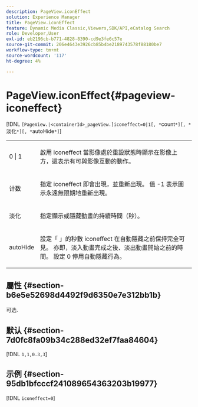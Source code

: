 ```yaml
---
description: PageView.iconEffect
solution: Experience Manager
title: PageView.iconEffect
feature: Dynamic Media Classic,Viewers,SDK/API,eCatalog Search
role: Developer,User
exl-id: eb2196cb-b771-4828-8390-cd9e3fe6c57e
source-git-commit: 206e4643e3926cb85b4be2189743578f88180be7
workflow-type: tm+mt
source-wordcount: '117'
ht-degree: 4%

---
```


# PageView.iconEffect{#pageview-iconeffect}

[!DNL `[PageView.|<containerId>_pageView.]iconeffect=0|1[, *`count`*][, *`淡化`*][, *`autoHide`*]`]

<table id="table_DD66FFC263A34220876DD204BFE62D49"> 
 <tbody> 
  <tr> 
   <td colname="col1"> <p> <span class="codeph"> 0 | 1</span> </p> </td> 
   <td colname="col2"> <p> 啟用 <span class="codeph"> iconeffect</span> 當影像處於重設狀態時顯示在影像上方，這表示有可與影像互動的動作。 </p> </td> 
  </tr> 
  <tr> 
   <td colname="col1"> <p> <span class="codeph"><span class="varname"> 计数</span></span> </p> </td> 
   <td colname="col2"> <p> 指定 <span class="codeph"> iconeffect</span> 即會出現，並重新出現。 值 <span class="codeph"> -1</span> 表示圖示永遠無限期地重新出現。 </p> </td> 
  </tr> 
  <tr> 
   <td colname="col1"> <p><span class="codeph"><span class="varname"> 淡化</span></span> </p> </td> 
   <td colname="col2"> <p>指定顯示或隱藏動畫的持續時間（秒）。 </p> </td> 
  </tr> 
  <tr> 
   <td colname="col1"> <p><span class="codeph"><span class="varname"> autoHide</span></span> </p> </td> 
   <td colname="col2"> <p>設定「 」的秒數 <span class="codeph"> iconeffect</span> 在自動隱藏之前保持完全可見。 亦即，淡入動畫完成之後、淡出動畫開始之前的時間。 設定 <span class="codeph"> 0</span> 停用自動隱藏行為。 </p> </td> 
  </tr> 
 </tbody> 
</table>

## 屬性 {#section-b6e5e52698d4492f9d6350e7e312bb1b}

可选.

## 默认 {#section-7d0fc8fa09b34c288ed32ef7faa84604}

[!DNL `1,1,0.3,3`]

## 示例 {#section-95db1bfcccf241089654363203b19977}

[!DNL `iconeffect=0`]
